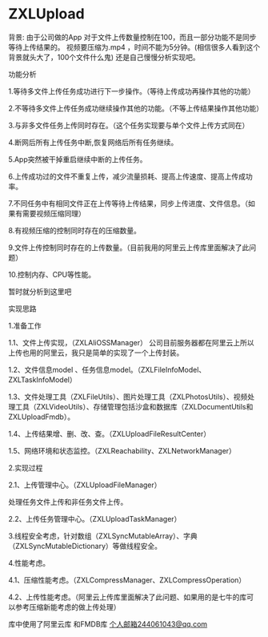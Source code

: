 # ZXLUpload
背景:
由于公司做的App 对于文件上传数量控制在100，而且一部分功能不是同步等待上传结果的。
视频要压缩为.mp4 ，时间不能为5分钟。(相信很多人看到这个背景就头大了，100个文件什么鬼)
还是自己慢慢分析实现吧。

功能分析

1.等待多文件上传任务成功进行下一步操作。（等待上传成功再操作其他的功能）

2.不等待多文件上传任务成功继续操作其他的功能。（不等上传结果操作其他功能）

3.与非多文件任务上传同时存在。（这个任务实现要与单个文件上传方式同在）

4.断网后所有上传任务中断,恢复网络后所有任务继续。

5.App突然被干掉重启继续中断的上传任务。

6.上传成功过的文件不重复上传，减少流量损耗、提高上传速度、提高上传成功率。

7.不同任务中有相同文件正在上传等待上传结果，同步上传进度、文件信息。（如果有需要视频压缩同理）

8.有视频压缩的控制同时存在的压缩数量。

9.文件上传控制同时存在的上传数量。（目前我用的阿里云上传库里面解决了此问题）

10.控制内存、CPU等性能。

暂时就分析到这里吧

实现思路

1.准备工作

1.1、文件上传实现，（ZXLAliOSSManager）
公司目前服务器都在阿里云上所以上传也用的阿里云，我只是简单的实现了一个上传封装。

1.2、文件信息model 、任务信息model。（ZXLFileInfoModel、ZXLTaskInfoModel）

1.3、文件处理工具（ZXLFileUtils）、图片处理工具（ZXLPhotosUtils）、视频处理工具（ZXLVideoUtils）、存储管理包括沙盒和数据库（ZXLDocumentUtils和ZXLUploadFmdb）。

1.4、上传结果增、删、改、查。（ZXLUploadFileResultCenter）

1.5、网络环境和状态监控。（ZXLReachability、ZXLNetworkManager）

2.实现过程

2.1、上传管理中心。（ZXLUploadFileManager）

处理任务文件上传和非任务文件上传。

2.2、上传任务管理中心。（ZXLUploadTaskManager）

3.线程安全考虑，针对数组（ZXLSyncMutableArray）、字典（ZXLSyncMutableDictionary）等做线程安全。

4.性能考虑。

4.1、压缩性能考虑。（ZXLCompressManager、ZXLCompressOperation）

4.2、上传性能考虑。（阿里云上传库里面解决了此问题、如果用的是七牛的库可以参考压缩新能考虑的做上传处理）

库中使用了阿里云库 和FMDB库
个人邮箱244061043@qq.com
